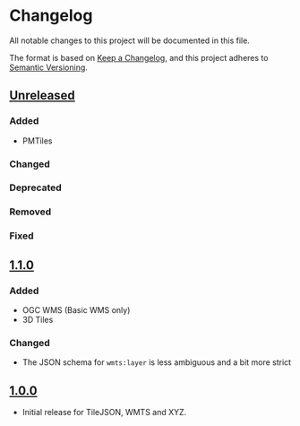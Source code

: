 # Changelog
All notable changes to this project will be documented in this file.

The format is based on [Keep a Changelog](https://keepachangelog.com/en/1.0.0/),
and this project adheres to [Semantic Versioning](https://semver.org/spec/v2.0.0.html).

## [Unreleased]

### Added

- PMTiles

### Changed

### Deprecated

### Removed

### Fixed

## [1.1.0]

### Added

- OGC WMS (Basic WMS only)
- 3D Tiles

### Changed

- The JSON schema for `wmts:layer` is less ambiguous and a bit more strict

## [1.0.0]

- Initial release for TileJSON, WMTS and XYZ.

[Unreleased]: <https://github.com/stac-extensions/web-map-links/compare/v1.1.0...HEAD>
[1.1.0]: <https://github.com/stac-extensions/web-map-links/compare/v1.0.0...v1.1.0>
[1.0.0]: <https://github.com/stac-extensions/web-map-links/tree/v1.0.0>
